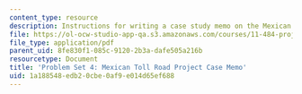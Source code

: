 ```yaml
---
content_type: resource
description: Instructions for writing a case study memo on the Mexican toll road project.
file: https://ol-ocw-studio-app-qa.s3.amazonaws.com/courses/11-484-project-appraisal-in-developing-countries-spring-2005/1a188548edb20cbe0af9e014d65ef688_ps_4_risk_case_m.pdf
file_type: application/pdf
parent_uid: 8fe830f1-085c-9120-2b3a-dafe505a216b
resourcetype: Document
title: 'Problem Set 4: Mexican Toll Road Project Case Memo'
uid: 1a188548-edb2-0cbe-0af9-e014d65ef688
---
```

